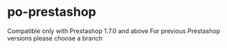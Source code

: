 # po-prestashop
Compatible only with Prestashop 1.7.0 and above
For previous Prestashop versions please choose a branch
